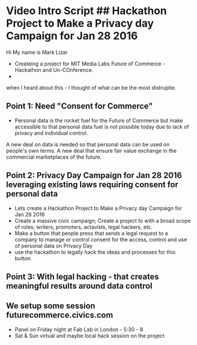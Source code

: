 
# Video Intro Script ## Hackathon Project to Make a Privacy day Campaign for Jan 28 2016


Hi My name is Mark Lizar
- Createing a project for MIT Media Labs Future of Commerce - Hackathon and Un-COnference. 
- 
when I heard about this - I thought of what can be the most distruptie. 

## Point 1: Need "Consent for Commerce"

- Personal data  is the rocket fuel for the Future of Commerce but make accessible to that personal data fuel is not possible today due to lack of privacy and individual control.

A new deal on data is needed so that personal data can be used on people's own terms.  A new deal that ensure fair value exchange in the commercial marketplaces of the future. 

## Point 2: Privacy Day Campaign for Jan 28 2016 leveraging existing laws requiring consent for personal data

- Lets create a  Hackathon Project to Make a Privacy day Campaign for Jan 28 2016
- Create a massive civic campaign;  Create a project to with a broad scope of roles; writers, promoters, actavists, legal hackers, etc. 
- Make a button that people press that sends a legal request to a company to manage or control consent for the access, control and use of personal data on Privacy Day
- use the hackathon to legally hack the ideas and processes for this button

## Point 3: With legal hacking -  that creates meaningful  results around data control

## We setup some session  futurecommerce.civics.com  
- Panel on Friday night at Fab Lab in London - 5:30 - 8 
- Sat & Sun virtual and maybe local hack session on the project




